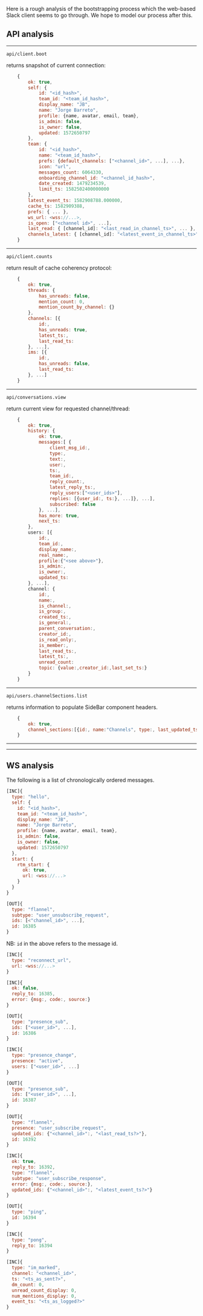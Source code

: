 Here is a rough analysis of the bootstrapping process which the web-based Slack client seems to go through. We hope to model our process after this.

## API analysis

---
	api/client.boot
returns snapshot of current connection: 
```javascript
	{
		ok: true,
		self: {
			id: "<id_hash>",
			team_id: "<team_id_hash>",
			display_name: "JB",
			name: "Jorge Barreto",
			profile: {name, avatar, email, team},
			is_admin: false,
			is_owner: false,
			updated: 1572650797
		},
		team: {
			id: "<id_hash>",
			name: "<team_id_hash>",
			prefs: {default_channels: ["<channel_id>", ...], ...},
			icon: "url",
			messages_count: 6064330,
			onboarding_channel_id: "<channel_id_hash>",
			date_created: 1479234539,
			limit_ts: 1582502400000000
		},
		latest_event_ts: 1582908788.000000,
		cache_ts: 1582909388,
		prefs: { ... },
		ws_url: <wss://...>,
		is_open: ["<channel id>", ...],
		last_read: { [channel_id]: "<last_read_in_channel_ts>", ... },
		channels_latest: { [channel_id]: "<latest_event_in_channel_ts>", ... }
	}
```
---
	api/client.counts
return result of cache coherency protocol:
```javascript
	{
		ok: true,
		threads: { 
			has_unreads: false,
			mention_count: 0,
			mention_count_by_channel: {}
		},
		channels: [{
			id:,
			has_unreads: true,
			latest_ts:,
			last_read_ts:
		}, ...],
		ims: [{
			id:,
			has_unreads: false,
			last_read_ts:
		}, ...]
	}
```
---
	api/conversations.view
return current view for requested channel/thread:
```javascript
	{
		ok: true,
		history: {
			ok: true,
			messages:[ {
				client_msg_id:,
				type:,
				text:,
				user:,
				ts:,
				team_id:,
				reply_count:,
				latest_reply_ts:,
				reply_users:["<user_ids>"],
				replies: [{user_id:, ts:}, ...]}, ...],
				subscribed: false
			}, ...],
			has_more: true,
			next_ts:
		},
		users: [{
			id:,
			team_id:,
			display_name:,
			real_name:,
			profile:{"<see above>"},
			is_admin:,
			is_owner:,
			updated_ts:
		}, ...],
		channel: {
			id:,
			name:,
			is_channel:,
			is_group:,
			created_ts:,
			is_general:,
			parent_conversation:,
			creator_id:,
			is_read_only:,
			is_member:,
			last_read_ts:,
			latest_ts:, 
			unread_count:
			topic: {value:,creator_id:,last_set_ts:}
		}
	}
```
---
	api/users.channelSections.list
returns information to populate SideBar component headers.
```javascript
	{
		ok: true,
		channel_sections:[{id:, name:"Channels", type:, last_updated_ts:, }, ...]
	}
```


---
---

## WS analysis
The following is a list of chronologically ordered messages.

```javascript
[INC]{
  type: "hello",
  self: {
    id: "<id_hash>",
    team_id: "<team_id_hash>",
    display_name: "JB",
    name: "Jorge Barreto",
    profile: {name, avatar, email, team},
    is_admin: false,
    is_owner: false,
    updated: 1572650797
  },
  start: {
    rtm_start: {
      ok: true,
      url: <wss://...>
    }
  }
}
```

```javascript
[OUT]{
  type: "flannel",
  subtype: "user_unsubscribe_request",
  ids: [<"channel_id>", ...],
  id: 16385
}
```
NB: `id` in the above refers to the message id.

```javascript
[INC]{
  type: "reconnect_url",
  url: <wss://...>
}
```

```javascript
[INC]{
  ok: false,
  reply_to: 16385,
  error: {msg:, code:, source:}
}
```

```javascript
[OUT]{
  type: "presence_sub",
  ids: ["<user_id>", ...],
  id: 16386
}
```

```javascript
[INC]{
  type: "presence_change",
  presence: "active",
  users: ["<user_id>", ...]
}
```

```javascript
[OUT]{
  type: "presence_sub",
  ids: ["<user_id>", ...],
  id: 16387
}
```

```javascript
[OUT]{
  type: "flannel",
  presence: "user_subscribe_request",
  updated_ids: {"<channel_id>":, "<last_read_ts?>"},
  id: 16392
}
```

```javascript
[INC]{
  ok: true,
  reply_to: 16392,
  type: "flannel",
  subtype: "user_subscribe_response",
  error: {msg:, code:, source:},
  updated_ids: {"<channel_id>":, "<latest_event_ts?>"}
}
```

```javascript
[OUT]{
  type: "ping",
  id: 16394
}
```

```javascript
[INC]{
  type: "pong",
  reply_to: 16394
}
```

```javascript
[INC]{
  type: "im_marked",
  channel: "<channel_id>",
  ts: "<ts_as_sent?>",
  dm_count: 0,
  unread_count_display: 0,
  num_mentions_display: 0,
  event_ts: "<ts_as_logged?>"
}
```
